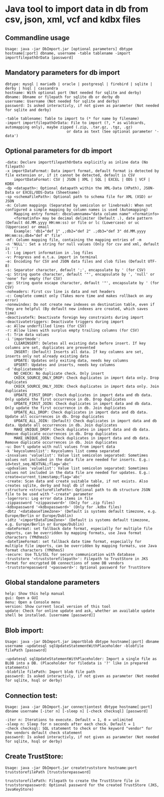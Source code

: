 # Java tool to import data in db from csv, json, xml, vcf and kdbx files
## Commandline usage
	Usage: java -jar DbImport.jar [optional parameters] dbtype hostname[:port] dbname, username -table tablename -import importfilepathOrData [password]

## Mandatory parameters for db import
    dbtype: mysql | mariadb | oracle | postgresql | firebird | sqlite | derby | hsql | cassandra
    hostname: With optional port (Not needed for sqlite and derby)
    dbname: Dbname or filepath for sqlite db or derby db
    username: Username (Not needed for sqlite and derby)
    password: Is asked interactivly, if not given as parameter (Not needed for sqlite and derby)
    
    -table tablename: Table to import to (* for name by filename)
    -import importfilepathOrData: File to import (?, * as wildcards, automapping only), maybe zipped (.zip, .tar.gz, .tgz, .gz)
                                or data as text (See optional parameter '-data')

## Optional parameters for db import
	-data: Declare importfilepathOrData explicitly as inline data (No filepath)
	-x importDataFormat: Data import format, default format is detected by file extension or, if it cannot be detected, default is CSV
		importDataFormat: CSV | JSON | XML | SQL | EXCEL | ODS | VCF | KDBX
	-dp <datapath>: Optional datapath within the XML-Data (XPath), JSON-Data or EXCEL/ODS-Data (Sheetname)
	-sp <schemaFilePath>: Optional path to schema file for XML (XSD) or JSON
	-m: Column mappings (Separated by semicolon or linebreak): When not configured a simple mapping by column names is used (Automapping)
		Mapping entry format: dbcolumnname="data column name" <formatinfo>
		<formatinfo> may be decimal delimiter (Default .), date pattern (Default dd.MM.yyyy HH:mm:ss) or file or lc (Lowercase) or uc (Uppercase) or email
		Example: 'db1="def 1" ,;db2="def 2" .;db3="def 3" dd.MM.yyyy HH:mm:ss;db4="def 4" file'
	-mf: Column mapping file, containing the mapping entries of -m
	-n 'NULL': Set a string for null values (Only for csv and xml, default is '')
	-l: Log import information in .log files
	-v: Progress and e.t.a. import in terminal
	-e: Encoding for CSV and JSON data files and clob files (Default UTF-8)
	-s: Separator character, default ';', encapsulate by ' (for CSV)
	-q: String quote character, default '"', encapsulate by ', 'null' or 'none' for empty (for CSV)
	-qe: String quote escape character, default '"', encapsulate by ' (for CSV)
	-noheaders: First csv line is data and not headers
	-c: Complete commit only (Takes more time and makes rollback on any error)
	-nonewindex: Do not create new indexes on destination table, even if they are helpful (By default new indexes are created, which saves time)
	-deactivatefk: Deactivate foreign key constraints during import
	-deactivatetriggers: Deactivate triggers during import
	-a: Allow underfilled lines (for CSV)
	-r: Allow lines with surplus empty trailing columns (for CSV)
	-t: Trim data values
	-i 'importmode':
		CLEARINSERT: Deletes all existing data before insert. If key columns are set, duplicates are prevented
		INSERT: (Default) Inserts all data. If key columns are set, inserts only not already existing data
		UPDATE: Updates only exiting data, needs key columns
		UPSERT: Updates and inserts, needs key columns
	-d 'duplicatemode':
		NO_CHECK: No duplicate check. Only insert
		CKECK_SOURCE_ONLY_DROP: Check duplicates in import data only. Drop duplicates
		CKECK_SOURCE_ONLY_JOIN: Check duplicates in import data only. Join duplicates
		UPDATE_FIRST_DROP: Check duplicates in import data and db data. Only update the first occurrence in db. Drop duplicates
		UPDATE_FIRST_JOIN: Check duplicates in import data and db data. Only update the first occurrence in db. Join duplicates
		UPDATE_ALL_DROP: Check duplicates in import data and db data. Update all occurrences in db. Drop duplicates
		UPDATE_ALL_JOIN: (Default) Check duplicates in import data and db data. Update all occurrences in db. Join duplicates
		MAKE_UNIQUE_DROP: Check duplicates in import data and db data. Remove duplicate occurrences in db. Drop duplicates
		MAKE_UNIQUE_JOIN: Check duplicates in import data and db data. Remove duplicate occurrences in db. Join duplicates
	-u: Don't update with null values from import data
	-k 'keycolumnslist': Keycolumns list comma separated
	-insvalues 'valuelist': Value list semicolon separated: Sometimes values not included in the data file are needed for inserts. E.g.: id=test_seq.NEXTVAL;flag='abc'
	-updvalues 'valuelist': Value list semicolon separated: Sometimes values not included in the data file are needed for updates. E.g.: create=current_timestamp;flag='abc'
	-create: Scan data and create suitable table, if not exists. Also creates sqlite, derby and hsql db if needed
	-structure <structureFilePath>: Optional path to db structure JSON file to be used with "-create" parameter
	-logerrors: Log error data items in file
	-zippassword '<zippassword>' (Only for .zip files)
	-kdbxpassword '<kdbxpassword>' (Only for .kdbx files)
	-dbtz '<databaseTimeZone>' (Default is systems default timezone, e.g. Europe/Berlin or Europe/Dublin)
	-idtz '<importDataTimeZone>' (Default is systems default timezone, e.g. Europe/Berlin or Europe/Dublin)
	-dateFormat: set fallback date format, especially for multiple file imports, can be overridden by mapping formats, use Java format characters (YMdhmsS) 
	-dateTimeFormat: set fallback date time format, especially for multiple file imports, can be overridden by mapping formats, use Java format characters (YMdhmsS)
	-secure: Use TLS/SSL for secure communication with database
	-truststore '<truststorefilepath>': Filepath to TrustStore in JKS format for encrypted DB connections of some DB vendors
	-truststorepassword '<password>': Optional password for TrustStore

## Global standalone parameters
    help: Show this help manual
    gui: Open a GUI
    menu: Open a Console menu
    version: Show current local version of this tool
    update: Check for online update and ask, whether an available update shell be installed. [username [password]]

## Blob import:
    Usage: java -jar DbImport.jar importblob dbtype hostname[:port] dbname username -updatesql sqlUpdateStatementWithPlaceholder -blobfile filePath [password]
    
    -updatesql sqlUpdateStatementWithPlaceholder: Import a single file as BLOB into a DB. (Placeholder for filedata is '?' like in prepared statements)
    -blobfile filePath: Import blob file path
    password: Is asked interactivly, if not given as parameter (Not needed for sqlite, hsql or derby)

## Connection test:
    Usage: java -jar DbImport.jar connectiontest dbtype hostname[:port] dbname username [-iter n] [-sleep n] [-check checksql] [password]
    
    -iter n: Iterations to execute. Default = 1, 0 = unlimited
    -sleep n: Sleep for n seconds after each check. Default = 1
    -check checksql: SQL statement to check or the keyword "vendor" for the vendors default check statement
    password: Is asked interactivly, if not given as parameter (Not needed for sqlite, hsql or derby)

## Create TrustStore:
    Usage: java -jar DbImport.jar createtruststore hostname:port truststorefilePath [truststorepassword]
    
    truststorefilePath: Filepath to create the TrustStore file in 
    truststorepassword: Optional password for the created TrustStore (JKS, JavaKeyStore)
